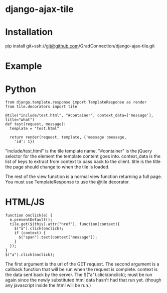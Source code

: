 django-ajax-tile
================

Installation
============

pip install git+ssh://git@github.com/GradConnection/django-ajax-tile.git

Example
=======

Python
======
    from django.template.response import TemplateResponse as render
    from tile.decorators import tile

    @tile("include/test.html", "#container", context_data=['message'], title="what")
    def test(request, message):
      template = "test.html"

      return render(request, template, {'message':message,
        'id': 1})

"include/test.html" is the tile template name.
"#container" is the jQuery selector for the element the template content goes 
into.
context_data is the list of keys to extract from context to pass back to the client.
title is the title the page should change to when the tile is loaded.

The rest of the view function is a normal view function returning a full page.
You must use TemplateResponse to use the @tile decorator.

HTML/JS
=======

    function onclick(e) {
      e.preventDefault();
      tile.get($(this).attr("href"), function(context){
        $("a").click(onclick);
        if (context) {
          $("span").text(context["message"]);
        }
      });
    }
    $("a").click(onclick);


The first argument is the url of the GET request.
The second argument is a callback function that will be run when the request is complete. context is the data sent back by the server.
The $("a").click(onclick); must be run again since the newly substituted html data hasn't had that run yet. (though any javascript inside the html will be run.)
